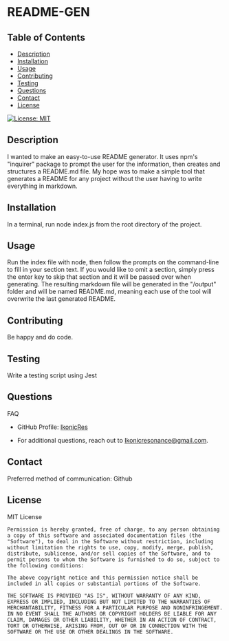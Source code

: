 # README-GEN

## Table of Contents
 - [Description](#description)
 - [Installation](#installation)
 - [Usage](#usage)
 - [Contributing](#contributing)
 - [Testing](#testing)
 - [Questions](#questions)
 - [Contact](#contact)
 - [License](#license)


[![License: MIT](https://img.shields.io/badge/License-MIT-yellow.svg)](https://opensource.org/licenses/MIT)

## Description
I wanted to make an easy-to-use README generator. It uses npm's "inquirer" package to prompt the user for the information, then creates and structures a README.md file. My hope was to make a simple tool that generates a README for any project without the user having to write everything in markdown.

## Installation
In a terminal, run node index.js from the root directory of the project.

## Usage
Run the index file with node, then follow the prompts on the command-line to fill in your section text. If you would like to omit a section, simply press the enter key to skip that section and it will be passed over when generating. The resulting markdown file will be generated in the "/output" folder and will be named README.md, meaning each use of the tool will overwrite the last generated README.

## Contributing
Be happy and do code.

## Testing
Write a testing script using Jest

## Questions
FAQ


- GitHub Profile: [IkonicRes](https://github.com/IkonicRes)

- For additional questions, reach out to Ikonicresonance@gmail.com.

## Contact

Preferred method of communication: Github



## License

MIT License

    Permission is hereby granted, free of charge, to any person obtaining a copy of this software and associated documentation files (the "Software"), to deal in the Software without restriction, including without limitation the rights to use, copy, modify, merge, publish, distribute, sublicense, and/or sell copies of the Software, and to permit persons to whom the Software is furnished to do so, subject to the following conditions:

    The above copyright notice and this permission notice shall be included in all copies or substantial portions of the Software.

    THE SOFTWARE IS PROVIDED "AS IS", WITHOUT WARRANTY OF ANY KIND, EXPRESS OR IMPLIED, INCLUDING BUT NOT LIMITED TO THE WARRANTIES OF MERCHANTABILITY, FITNESS FOR A PARTICULAR PURPOSE AND NONINFRINGEMENT. IN NO EVENT SHALL THE AUTHORS OR COPYRIGHT HOLDERS BE LIABLE FOR ANY CLAIM, DAMAGES OR OTHER LIABILITY, WHETHER IN AN ACTION OF CONTRACT, TORT OR OTHERWISE, ARISING FROM, OUT OF OR IN CONNECTION WITH THE SOFTWARE OR THE USE OR OTHER DEALINGS IN THE SOFTWARE.

